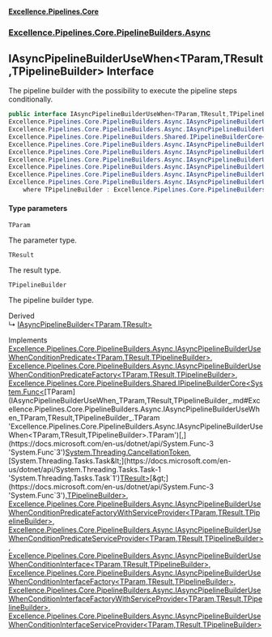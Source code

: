 #### [Excellence.Pipelines.Core](Excellence.Pipelines.md 'Excellence.Pipelines')
### [Excellence.Pipelines.Core.PipelineBuilders.Async](Excellence.Pipelines.md#Excellence.Pipelines.Core.PipelineBuilders.Async 'Excellence.Pipelines.Core.PipelineBuilders.Async')

## IAsyncPipelineBuilderUseWhen<TParam,TResult,TPipelineBuilder> Interface

The pipeline builder with the possibility to execute the pipeline steps conditionally.

```csharp
public interface IAsyncPipelineBuilderUseWhen<TParam,TResult,TPipelineBuilder> :
Excellence.Pipelines.Core.PipelineBuilders.Async.IAsyncPipelineBuilderUseWhenConditionPredicate<TParam, TResult, TPipelineBuilder>,
Excellence.Pipelines.Core.PipelineBuilders.Async.IAsyncPipelineBuilderUseWhenConditionPredicateFactory<TParam, TResult, TPipelineBuilder>,
Excellence.Pipelines.Core.PipelineBuilders.Shared.IPipelineBuilderCore<System.Func<TParam, System.Threading.CancellationToken, System.Threading.Tasks.Task<TResult>>, TPipelineBuilder>,
Excellence.Pipelines.Core.PipelineBuilders.Async.IAsyncPipelineBuilderUseWhenConditionPredicateFactoryWithServiceProvider<TParam, TResult, TPipelineBuilder>,
Excellence.Pipelines.Core.PipelineBuilders.Async.IAsyncPipelineBuilderUseWhenConditionPredicateServiceProvider<TParam, TResult, TPipelineBuilder>,
Excellence.Pipelines.Core.PipelineBuilders.Async.IAsyncPipelineBuilderUseWhenConditionInterface<TParam, TResult, TPipelineBuilder>,
Excellence.Pipelines.Core.PipelineBuilders.Async.IAsyncPipelineBuilderUseWhenConditionInterfaceFactory<TParam, TResult, TPipelineBuilder>,
Excellence.Pipelines.Core.PipelineBuilders.Async.IAsyncPipelineBuilderUseWhenConditionInterfaceFactoryWithServiceProvider<TParam, TResult, TPipelineBuilder>,
Excellence.Pipelines.Core.PipelineBuilders.Async.IAsyncPipelineBuilderUseWhenConditionInterfaceServiceProvider<TParam, TResult, TPipelineBuilder>
    where TPipelineBuilder : Excellence.Pipelines.Core.PipelineBuilders.Async.IAsyncPipelineBuilderUseWhen<TParam, TResult, TPipelineBuilder>
```
#### Type parameters

<a name='Excellence.Pipelines.Core.PipelineBuilders.Async.IAsyncPipelineBuilderUseWhen_TParam,TResult,TPipelineBuilder_.TParam'></a>

`TParam`

The parameter type.

<a name='Excellence.Pipelines.Core.PipelineBuilders.Async.IAsyncPipelineBuilderUseWhen_TParam,TResult,TPipelineBuilder_.TResult'></a>

`TResult`

The result type.

<a name='Excellence.Pipelines.Core.PipelineBuilders.Async.IAsyncPipelineBuilderUseWhen_TParam,TResult,TPipelineBuilder_.TPipelineBuilder'></a>

`TPipelineBuilder`

The pipeline builder type.

Derived  
&#8627; [IAsyncPipelineBuilder&lt;TParam,TResult&gt;](IAsyncPipelineBuilder_TParam,TResult_.md 'Excellence.Pipelines.Core.PipelineBuilders.IAsyncPipelineBuilder<TParam,TResult>')

Implements [Excellence.Pipelines.Core.PipelineBuilders.Async.IAsyncPipelineBuilderUseWhenConditionPredicate&lt;](IAsyncPipelineBuilderUseWhenConditionPredicate_TParam,TResult,TPipelineBuilder_.md 'Excellence.Pipelines.Core.PipelineBuilders.Async.IAsyncPipelineBuilderUseWhenConditionPredicate<TParam,TResult,TPipelineBuilder>')[TParam](IAsyncPipelineBuilderUseWhen_TParam,TResult,TPipelineBuilder_.md#Excellence.Pipelines.Core.PipelineBuilders.Async.IAsyncPipelineBuilderUseWhen_TParam,TResult,TPipelineBuilder_.TParam 'Excellence.Pipelines.Core.PipelineBuilders.Async.IAsyncPipelineBuilderUseWhen<TParam,TResult,TPipelineBuilder>.TParam')[,](IAsyncPipelineBuilderUseWhenConditionPredicate_TParam,TResult,TPipelineBuilder_.md 'Excellence.Pipelines.Core.PipelineBuilders.Async.IAsyncPipelineBuilderUseWhenConditionPredicate<TParam,TResult,TPipelineBuilder>')[TResult](IAsyncPipelineBuilderUseWhen_TParam,TResult,TPipelineBuilder_.md#Excellence.Pipelines.Core.PipelineBuilders.Async.IAsyncPipelineBuilderUseWhen_TParam,TResult,TPipelineBuilder_.TResult 'Excellence.Pipelines.Core.PipelineBuilders.Async.IAsyncPipelineBuilderUseWhen<TParam,TResult,TPipelineBuilder>.TResult')[,](IAsyncPipelineBuilderUseWhenConditionPredicate_TParam,TResult,TPipelineBuilder_.md 'Excellence.Pipelines.Core.PipelineBuilders.Async.IAsyncPipelineBuilderUseWhenConditionPredicate<TParam,TResult,TPipelineBuilder>')[TPipelineBuilder](IAsyncPipelineBuilderUseWhen_TParam,TResult,TPipelineBuilder_.md#Excellence.Pipelines.Core.PipelineBuilders.Async.IAsyncPipelineBuilderUseWhen_TParam,TResult,TPipelineBuilder_.TPipelineBuilder 'Excellence.Pipelines.Core.PipelineBuilders.Async.IAsyncPipelineBuilderUseWhen<TParam,TResult,TPipelineBuilder>.TPipelineBuilder')[&gt;](IAsyncPipelineBuilderUseWhenConditionPredicate_TParam,TResult,TPipelineBuilder_.md 'Excellence.Pipelines.Core.PipelineBuilders.Async.IAsyncPipelineBuilderUseWhenConditionPredicate<TParam,TResult,TPipelineBuilder>'), [Excellence.Pipelines.Core.PipelineBuilders.Async.IAsyncPipelineBuilderUseWhenConditionPredicateFactory&lt;](IAsyncPipelineBuilderUseWhenConditionPredicateFactory_TParam,TResult,TPipelineBuilder_.md 'Excellence.Pipelines.Core.PipelineBuilders.Async.IAsyncPipelineBuilderUseWhenConditionPredicateFactory<TParam,TResult,TPipelineBuilder>')[TParam](IAsyncPipelineBuilderUseWhen_TParam,TResult,TPipelineBuilder_.md#Excellence.Pipelines.Core.PipelineBuilders.Async.IAsyncPipelineBuilderUseWhen_TParam,TResult,TPipelineBuilder_.TParam 'Excellence.Pipelines.Core.PipelineBuilders.Async.IAsyncPipelineBuilderUseWhen<TParam,TResult,TPipelineBuilder>.TParam')[,](IAsyncPipelineBuilderUseWhenConditionPredicateFactory_TParam,TResult,TPipelineBuilder_.md 'Excellence.Pipelines.Core.PipelineBuilders.Async.IAsyncPipelineBuilderUseWhenConditionPredicateFactory<TParam,TResult,TPipelineBuilder>')[TResult](IAsyncPipelineBuilderUseWhen_TParam,TResult,TPipelineBuilder_.md#Excellence.Pipelines.Core.PipelineBuilders.Async.IAsyncPipelineBuilderUseWhen_TParam,TResult,TPipelineBuilder_.TResult 'Excellence.Pipelines.Core.PipelineBuilders.Async.IAsyncPipelineBuilderUseWhen<TParam,TResult,TPipelineBuilder>.TResult')[,](IAsyncPipelineBuilderUseWhenConditionPredicateFactory_TParam,TResult,TPipelineBuilder_.md 'Excellence.Pipelines.Core.PipelineBuilders.Async.IAsyncPipelineBuilderUseWhenConditionPredicateFactory<TParam,TResult,TPipelineBuilder>')[TPipelineBuilder](IAsyncPipelineBuilderUseWhen_TParam,TResult,TPipelineBuilder_.md#Excellence.Pipelines.Core.PipelineBuilders.Async.IAsyncPipelineBuilderUseWhen_TParam,TResult,TPipelineBuilder_.TPipelineBuilder 'Excellence.Pipelines.Core.PipelineBuilders.Async.IAsyncPipelineBuilderUseWhen<TParam,TResult,TPipelineBuilder>.TPipelineBuilder')[&gt;](IAsyncPipelineBuilderUseWhenConditionPredicateFactory_TParam,TResult,TPipelineBuilder_.md 'Excellence.Pipelines.Core.PipelineBuilders.Async.IAsyncPipelineBuilderUseWhenConditionPredicateFactory<TParam,TResult,TPipelineBuilder>'), [Excellence.Pipelines.Core.PipelineBuilders.Shared.IPipelineBuilderCore&lt;](IPipelineBuilderCore_TPipelineDelegate,TPipelineBuilder_.md 'Excellence.Pipelines.Core.PipelineBuilders.Shared.IPipelineBuilderCore<TPipelineDelegate,TPipelineBuilder>')[System.Func&lt;](https://docs.microsoft.com/en-us/dotnet/api/System.Func-3 'System.Func`3')[TParam](IAsyncPipelineBuilderUseWhen_TParam,TResult,TPipelineBuilder_.md#Excellence.Pipelines.Core.PipelineBuilders.Async.IAsyncPipelineBuilderUseWhen_TParam,TResult,TPipelineBuilder_.TParam 'Excellence.Pipelines.Core.PipelineBuilders.Async.IAsyncPipelineBuilderUseWhen<TParam,TResult,TPipelineBuilder>.TParam')[,](https://docs.microsoft.com/en-us/dotnet/api/System.Func-3 'System.Func`3')[System.Threading.CancellationToken](https://docs.microsoft.com/en-us/dotnet/api/System.Threading.CancellationToken 'System.Threading.CancellationToken')[,](https://docs.microsoft.com/en-us/dotnet/api/System.Func-3 'System.Func`3')[System.Threading.Tasks.Task&lt;](https://docs.microsoft.com/en-us/dotnet/api/System.Threading.Tasks.Task-1 'System.Threading.Tasks.Task`1')[TResult](IAsyncPipelineBuilderUseWhen_TParam,TResult,TPipelineBuilder_.md#Excellence.Pipelines.Core.PipelineBuilders.Async.IAsyncPipelineBuilderUseWhen_TParam,TResult,TPipelineBuilder_.TResult 'Excellence.Pipelines.Core.PipelineBuilders.Async.IAsyncPipelineBuilderUseWhen<TParam,TResult,TPipelineBuilder>.TResult')[&gt;](https://docs.microsoft.com/en-us/dotnet/api/System.Threading.Tasks.Task-1 'System.Threading.Tasks.Task`1')[&gt;](https://docs.microsoft.com/en-us/dotnet/api/System.Func-3 'System.Func`3')[,](IPipelineBuilderCore_TPipelineDelegate,TPipelineBuilder_.md 'Excellence.Pipelines.Core.PipelineBuilders.Shared.IPipelineBuilderCore<TPipelineDelegate,TPipelineBuilder>')[TPipelineBuilder](IAsyncPipelineBuilderUseWhen_TParam,TResult,TPipelineBuilder_.md#Excellence.Pipelines.Core.PipelineBuilders.Async.IAsyncPipelineBuilderUseWhen_TParam,TResult,TPipelineBuilder_.TPipelineBuilder 'Excellence.Pipelines.Core.PipelineBuilders.Async.IAsyncPipelineBuilderUseWhen<TParam,TResult,TPipelineBuilder>.TPipelineBuilder')[&gt;](IPipelineBuilderCore_TPipelineDelegate,TPipelineBuilder_.md 'Excellence.Pipelines.Core.PipelineBuilders.Shared.IPipelineBuilderCore<TPipelineDelegate,TPipelineBuilder>'), [Excellence.Pipelines.Core.PipelineBuilders.Async.IAsyncPipelineBuilderUseWhenConditionPredicateFactoryWithServiceProvider&lt;](IAsyncPipelineBuilderUseWhenConditionPredicateFactoryWithServiceProvider_TParam,TResult,TPipelineBuilder_.md 'Excellence.Pipelines.Core.PipelineBuilders.Async.IAsyncPipelineBuilderUseWhenConditionPredicateFactoryWithServiceProvider<TParam,TResult,TPipelineBuilder>')[TParam](IAsyncPipelineBuilderUseWhen_TParam,TResult,TPipelineBuilder_.md#Excellence.Pipelines.Core.PipelineBuilders.Async.IAsyncPipelineBuilderUseWhen_TParam,TResult,TPipelineBuilder_.TParam 'Excellence.Pipelines.Core.PipelineBuilders.Async.IAsyncPipelineBuilderUseWhen<TParam,TResult,TPipelineBuilder>.TParam')[,](IAsyncPipelineBuilderUseWhenConditionPredicateFactoryWithServiceProvider_TParam,TResult,TPipelineBuilder_.md 'Excellence.Pipelines.Core.PipelineBuilders.Async.IAsyncPipelineBuilderUseWhenConditionPredicateFactoryWithServiceProvider<TParam,TResult,TPipelineBuilder>')[TResult](IAsyncPipelineBuilderUseWhen_TParam,TResult,TPipelineBuilder_.md#Excellence.Pipelines.Core.PipelineBuilders.Async.IAsyncPipelineBuilderUseWhen_TParam,TResult,TPipelineBuilder_.TResult 'Excellence.Pipelines.Core.PipelineBuilders.Async.IAsyncPipelineBuilderUseWhen<TParam,TResult,TPipelineBuilder>.TResult')[,](IAsyncPipelineBuilderUseWhenConditionPredicateFactoryWithServiceProvider_TParam,TResult,TPipelineBuilder_.md 'Excellence.Pipelines.Core.PipelineBuilders.Async.IAsyncPipelineBuilderUseWhenConditionPredicateFactoryWithServiceProvider<TParam,TResult,TPipelineBuilder>')[TPipelineBuilder](IAsyncPipelineBuilderUseWhen_TParam,TResult,TPipelineBuilder_.md#Excellence.Pipelines.Core.PipelineBuilders.Async.IAsyncPipelineBuilderUseWhen_TParam,TResult,TPipelineBuilder_.TPipelineBuilder 'Excellence.Pipelines.Core.PipelineBuilders.Async.IAsyncPipelineBuilderUseWhen<TParam,TResult,TPipelineBuilder>.TPipelineBuilder')[&gt;](IAsyncPipelineBuilderUseWhenConditionPredicateFactoryWithServiceProvider_TParam,TResult,TPipelineBuilder_.md 'Excellence.Pipelines.Core.PipelineBuilders.Async.IAsyncPipelineBuilderUseWhenConditionPredicateFactoryWithServiceProvider<TParam,TResult,TPipelineBuilder>'), [Excellence.Pipelines.Core.PipelineBuilders.Async.IAsyncPipelineBuilderUseWhenConditionPredicateServiceProvider&lt;](IAsyncPipelineBuilderUseWhenConditionPredicateServiceProvider_TParam,TResult,TPipelineBuilder_.md 'Excellence.Pipelines.Core.PipelineBuilders.Async.IAsyncPipelineBuilderUseWhenConditionPredicateServiceProvider<TParam,TResult,TPipelineBuilder>')[TParam](IAsyncPipelineBuilderUseWhen_TParam,TResult,TPipelineBuilder_.md#Excellence.Pipelines.Core.PipelineBuilders.Async.IAsyncPipelineBuilderUseWhen_TParam,TResult,TPipelineBuilder_.TParam 'Excellence.Pipelines.Core.PipelineBuilders.Async.IAsyncPipelineBuilderUseWhen<TParam,TResult,TPipelineBuilder>.TParam')[,](IAsyncPipelineBuilderUseWhenConditionPredicateServiceProvider_TParam,TResult,TPipelineBuilder_.md 'Excellence.Pipelines.Core.PipelineBuilders.Async.IAsyncPipelineBuilderUseWhenConditionPredicateServiceProvider<TParam,TResult,TPipelineBuilder>')[TResult](IAsyncPipelineBuilderUseWhen_TParam,TResult,TPipelineBuilder_.md#Excellence.Pipelines.Core.PipelineBuilders.Async.IAsyncPipelineBuilderUseWhen_TParam,TResult,TPipelineBuilder_.TResult 'Excellence.Pipelines.Core.PipelineBuilders.Async.IAsyncPipelineBuilderUseWhen<TParam,TResult,TPipelineBuilder>.TResult')[,](IAsyncPipelineBuilderUseWhenConditionPredicateServiceProvider_TParam,TResult,TPipelineBuilder_.md 'Excellence.Pipelines.Core.PipelineBuilders.Async.IAsyncPipelineBuilderUseWhenConditionPredicateServiceProvider<TParam,TResult,TPipelineBuilder>')[TPipelineBuilder](IAsyncPipelineBuilderUseWhen_TParam,TResult,TPipelineBuilder_.md#Excellence.Pipelines.Core.PipelineBuilders.Async.IAsyncPipelineBuilderUseWhen_TParam,TResult,TPipelineBuilder_.TPipelineBuilder 'Excellence.Pipelines.Core.PipelineBuilders.Async.IAsyncPipelineBuilderUseWhen<TParam,TResult,TPipelineBuilder>.TPipelineBuilder')[&gt;](IAsyncPipelineBuilderUseWhenConditionPredicateServiceProvider_TParam,TResult,TPipelineBuilder_.md 'Excellence.Pipelines.Core.PipelineBuilders.Async.IAsyncPipelineBuilderUseWhenConditionPredicateServiceProvider<TParam,TResult,TPipelineBuilder>'), [Excellence.Pipelines.Core.PipelineBuilders.Async.IAsyncPipelineBuilderUseWhenConditionInterface&lt;](IAsyncPipelineBuilderUseWhenConditionInterface_TParam,TResult,TPipelineBuilder_.md 'Excellence.Pipelines.Core.PipelineBuilders.Async.IAsyncPipelineBuilderUseWhenConditionInterface<TParam,TResult,TPipelineBuilder>')[TParam](IAsyncPipelineBuilderUseWhen_TParam,TResult,TPipelineBuilder_.md#Excellence.Pipelines.Core.PipelineBuilders.Async.IAsyncPipelineBuilderUseWhen_TParam,TResult,TPipelineBuilder_.TParam 'Excellence.Pipelines.Core.PipelineBuilders.Async.IAsyncPipelineBuilderUseWhen<TParam,TResult,TPipelineBuilder>.TParam')[,](IAsyncPipelineBuilderUseWhenConditionInterface_TParam,TResult,TPipelineBuilder_.md 'Excellence.Pipelines.Core.PipelineBuilders.Async.IAsyncPipelineBuilderUseWhenConditionInterface<TParam,TResult,TPipelineBuilder>')[TResult](IAsyncPipelineBuilderUseWhen_TParam,TResult,TPipelineBuilder_.md#Excellence.Pipelines.Core.PipelineBuilders.Async.IAsyncPipelineBuilderUseWhen_TParam,TResult,TPipelineBuilder_.TResult 'Excellence.Pipelines.Core.PipelineBuilders.Async.IAsyncPipelineBuilderUseWhen<TParam,TResult,TPipelineBuilder>.TResult')[,](IAsyncPipelineBuilderUseWhenConditionInterface_TParam,TResult,TPipelineBuilder_.md 'Excellence.Pipelines.Core.PipelineBuilders.Async.IAsyncPipelineBuilderUseWhenConditionInterface<TParam,TResult,TPipelineBuilder>')[TPipelineBuilder](IAsyncPipelineBuilderUseWhen_TParam,TResult,TPipelineBuilder_.md#Excellence.Pipelines.Core.PipelineBuilders.Async.IAsyncPipelineBuilderUseWhen_TParam,TResult,TPipelineBuilder_.TPipelineBuilder 'Excellence.Pipelines.Core.PipelineBuilders.Async.IAsyncPipelineBuilderUseWhen<TParam,TResult,TPipelineBuilder>.TPipelineBuilder')[&gt;](IAsyncPipelineBuilderUseWhenConditionInterface_TParam,TResult,TPipelineBuilder_.md 'Excellence.Pipelines.Core.PipelineBuilders.Async.IAsyncPipelineBuilderUseWhenConditionInterface<TParam,TResult,TPipelineBuilder>'), [Excellence.Pipelines.Core.PipelineBuilders.Async.IAsyncPipelineBuilderUseWhenConditionInterfaceFactory&lt;](IAsyncPipelineBuilderUseWhenConditionInterfaceFactory_TParam,TResult,TPipelineBuilder_.md 'Excellence.Pipelines.Core.PipelineBuilders.Async.IAsyncPipelineBuilderUseWhenConditionInterfaceFactory<TParam,TResult,TPipelineBuilder>')[TParam](IAsyncPipelineBuilderUseWhen_TParam,TResult,TPipelineBuilder_.md#Excellence.Pipelines.Core.PipelineBuilders.Async.IAsyncPipelineBuilderUseWhen_TParam,TResult,TPipelineBuilder_.TParam 'Excellence.Pipelines.Core.PipelineBuilders.Async.IAsyncPipelineBuilderUseWhen<TParam,TResult,TPipelineBuilder>.TParam')[,](IAsyncPipelineBuilderUseWhenConditionInterfaceFactory_TParam,TResult,TPipelineBuilder_.md 'Excellence.Pipelines.Core.PipelineBuilders.Async.IAsyncPipelineBuilderUseWhenConditionInterfaceFactory<TParam,TResult,TPipelineBuilder>')[TResult](IAsyncPipelineBuilderUseWhen_TParam,TResult,TPipelineBuilder_.md#Excellence.Pipelines.Core.PipelineBuilders.Async.IAsyncPipelineBuilderUseWhen_TParam,TResult,TPipelineBuilder_.TResult 'Excellence.Pipelines.Core.PipelineBuilders.Async.IAsyncPipelineBuilderUseWhen<TParam,TResult,TPipelineBuilder>.TResult')[,](IAsyncPipelineBuilderUseWhenConditionInterfaceFactory_TParam,TResult,TPipelineBuilder_.md 'Excellence.Pipelines.Core.PipelineBuilders.Async.IAsyncPipelineBuilderUseWhenConditionInterfaceFactory<TParam,TResult,TPipelineBuilder>')[TPipelineBuilder](IAsyncPipelineBuilderUseWhen_TParam,TResult,TPipelineBuilder_.md#Excellence.Pipelines.Core.PipelineBuilders.Async.IAsyncPipelineBuilderUseWhen_TParam,TResult,TPipelineBuilder_.TPipelineBuilder 'Excellence.Pipelines.Core.PipelineBuilders.Async.IAsyncPipelineBuilderUseWhen<TParam,TResult,TPipelineBuilder>.TPipelineBuilder')[&gt;](IAsyncPipelineBuilderUseWhenConditionInterfaceFactory_TParam,TResult,TPipelineBuilder_.md 'Excellence.Pipelines.Core.PipelineBuilders.Async.IAsyncPipelineBuilderUseWhenConditionInterfaceFactory<TParam,TResult,TPipelineBuilder>'), [Excellence.Pipelines.Core.PipelineBuilders.Async.IAsyncPipelineBuilderUseWhenConditionInterfaceFactoryWithServiceProvider&lt;](IAsyncPipelineBuilderUseWhenConditionInterfaceFactoryWithServiceProvider_TParam,TResult,TPipelineBuilder_.md 'Excellence.Pipelines.Core.PipelineBuilders.Async.IAsyncPipelineBuilderUseWhenConditionInterfaceFactoryWithServiceProvider<TParam,TResult,TPipelineBuilder>')[TParam](IAsyncPipelineBuilderUseWhen_TParam,TResult,TPipelineBuilder_.md#Excellence.Pipelines.Core.PipelineBuilders.Async.IAsyncPipelineBuilderUseWhen_TParam,TResult,TPipelineBuilder_.TParam 'Excellence.Pipelines.Core.PipelineBuilders.Async.IAsyncPipelineBuilderUseWhen<TParam,TResult,TPipelineBuilder>.TParam')[,](IAsyncPipelineBuilderUseWhenConditionInterfaceFactoryWithServiceProvider_TParam,TResult,TPipelineBuilder_.md 'Excellence.Pipelines.Core.PipelineBuilders.Async.IAsyncPipelineBuilderUseWhenConditionInterfaceFactoryWithServiceProvider<TParam,TResult,TPipelineBuilder>')[TResult](IAsyncPipelineBuilderUseWhen_TParam,TResult,TPipelineBuilder_.md#Excellence.Pipelines.Core.PipelineBuilders.Async.IAsyncPipelineBuilderUseWhen_TParam,TResult,TPipelineBuilder_.TResult 'Excellence.Pipelines.Core.PipelineBuilders.Async.IAsyncPipelineBuilderUseWhen<TParam,TResult,TPipelineBuilder>.TResult')[,](IAsyncPipelineBuilderUseWhenConditionInterfaceFactoryWithServiceProvider_TParam,TResult,TPipelineBuilder_.md 'Excellence.Pipelines.Core.PipelineBuilders.Async.IAsyncPipelineBuilderUseWhenConditionInterfaceFactoryWithServiceProvider<TParam,TResult,TPipelineBuilder>')[TPipelineBuilder](IAsyncPipelineBuilderUseWhen_TParam,TResult,TPipelineBuilder_.md#Excellence.Pipelines.Core.PipelineBuilders.Async.IAsyncPipelineBuilderUseWhen_TParam,TResult,TPipelineBuilder_.TPipelineBuilder 'Excellence.Pipelines.Core.PipelineBuilders.Async.IAsyncPipelineBuilderUseWhen<TParam,TResult,TPipelineBuilder>.TPipelineBuilder')[&gt;](IAsyncPipelineBuilderUseWhenConditionInterfaceFactoryWithServiceProvider_TParam,TResult,TPipelineBuilder_.md 'Excellence.Pipelines.Core.PipelineBuilders.Async.IAsyncPipelineBuilderUseWhenConditionInterfaceFactoryWithServiceProvider<TParam,TResult,TPipelineBuilder>'), [Excellence.Pipelines.Core.PipelineBuilders.Async.IAsyncPipelineBuilderUseWhenConditionInterfaceServiceProvider&lt;](IAsyncPipelineBuilderUseWhenConditionInterfaceServiceProvider_TParam,TResult,TPipelineBuilder_.md 'Excellence.Pipelines.Core.PipelineBuilders.Async.IAsyncPipelineBuilderUseWhenConditionInterfaceServiceProvider<TParam,TResult,TPipelineBuilder>')[TParam](IAsyncPipelineBuilderUseWhen_TParam,TResult,TPipelineBuilder_.md#Excellence.Pipelines.Core.PipelineBuilders.Async.IAsyncPipelineBuilderUseWhen_TParam,TResult,TPipelineBuilder_.TParam 'Excellence.Pipelines.Core.PipelineBuilders.Async.IAsyncPipelineBuilderUseWhen<TParam,TResult,TPipelineBuilder>.TParam')[,](IAsyncPipelineBuilderUseWhenConditionInterfaceServiceProvider_TParam,TResult,TPipelineBuilder_.md 'Excellence.Pipelines.Core.PipelineBuilders.Async.IAsyncPipelineBuilderUseWhenConditionInterfaceServiceProvider<TParam,TResult,TPipelineBuilder>')[TResult](IAsyncPipelineBuilderUseWhen_TParam,TResult,TPipelineBuilder_.md#Excellence.Pipelines.Core.PipelineBuilders.Async.IAsyncPipelineBuilderUseWhen_TParam,TResult,TPipelineBuilder_.TResult 'Excellence.Pipelines.Core.PipelineBuilders.Async.IAsyncPipelineBuilderUseWhen<TParam,TResult,TPipelineBuilder>.TResult')[,](IAsyncPipelineBuilderUseWhenConditionInterfaceServiceProvider_TParam,TResult,TPipelineBuilder_.md 'Excellence.Pipelines.Core.PipelineBuilders.Async.IAsyncPipelineBuilderUseWhenConditionInterfaceServiceProvider<TParam,TResult,TPipelineBuilder>')[TPipelineBuilder](IAsyncPipelineBuilderUseWhen_TParam,TResult,TPipelineBuilder_.md#Excellence.Pipelines.Core.PipelineBuilders.Async.IAsyncPipelineBuilderUseWhen_TParam,TResult,TPipelineBuilder_.TPipelineBuilder 'Excellence.Pipelines.Core.PipelineBuilders.Async.IAsyncPipelineBuilderUseWhen<TParam,TResult,TPipelineBuilder>.TPipelineBuilder')[&gt;](IAsyncPipelineBuilderUseWhenConditionInterfaceServiceProvider_TParam,TResult,TPipelineBuilder_.md 'Excellence.Pipelines.Core.PipelineBuilders.Async.IAsyncPipelineBuilderUseWhenConditionInterfaceServiceProvider<TParam,TResult,TPipelineBuilder>')